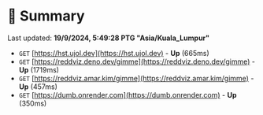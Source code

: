 # 📖 Summary
Last updated: **19/9/2024, 5:49:28 PTG "Asia/Kuala_Lumpur"**

- `GET` [https://hst.ujol.dev](https://hst.ujol.dev) - **Up** (665ms)
- `GET` [https://reddviz.deno.dev/gimme](https://reddviz.deno.dev/gimme) - **Up** (1719ms)
- `GET` [https://reddviz.amar.kim/gimme](https://reddviz.amar.kim/gimme) - **Up** (457ms)
- `GET` [https://dumb.onrender.com](https://dumb.onrender.com) - **Up** (350ms)
